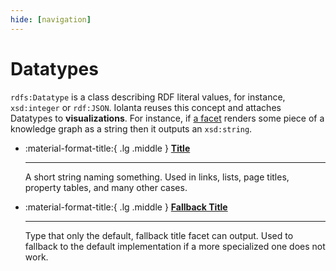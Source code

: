 ```yaml
---
hide: [navigation]
---
```


# Datatypes

`rdfs:Datatype` is a class describing RDF literal values, for instance,  `xsd:integer` or `rdf:JSON`. Iolanta reuses this concept and attaches Datatypes to **visualizations**. For instance, if [a facet](/facets/) renders some piece of a knowledge graph as a string then it outputs an `xsd:string`.

<div class="grid cards" markdown>

-   :material-format-title:{ .lg .middle } __[Title](title/)__

    ---

    A short string naming something. Used in links, lists, page titles, property tables, and many other cases.


-   :material-format-title:{ .lg .middle } __[Fallback Title](fallback-title/)__

    ---

    Type that only the default, fallback title facet can output. Used to fallback to the default implementation if a more specialized one does not work.

</div>
